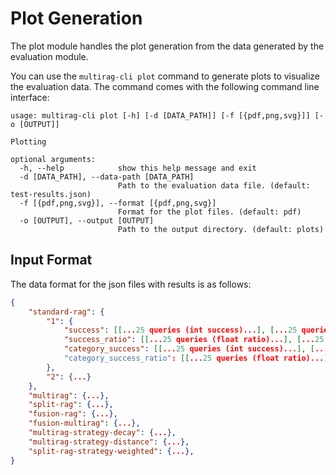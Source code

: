 # Plot Generation

The plot module handles the plot generation from the data generated by the evaluation module.

You can use the `multirag-cli plot` command to generate plots to visualize the evaluation data.
The command comes with the following command line interface:
```
usage: multirag-cli plot [-h] [-d [DATA_PATH]] [-f [{pdf,png,svg}]] [-o [OUTPUT]]

Plotting

optional arguments:
  -h, --help            show this help message and exit
  -d [DATA_PATH], --data-path [DATA_PATH]
                        Path to the evaluation data file. (default: test-results.json)
  -f [{pdf,png,svg}], --format [{pdf,png,svg}]
                        Format for the plot files. (default: pdf)
  -o [OUTPUT], --output [OUTPUT]
                        Path to the output directory. (default: plots)
```


## Input Format
The data format for the json files with results is as follows:
```JSON
{
    "standard-rag": {
        "1": {
            "success": [[...25 queries (int success)...], [...25 queries...], ...1-32 doc fetches],
            "success_ratio": [[...25 queries (float ratio)...], [...25 queries...], ...1-32 doc fetches],
            "category_success": [[...25 queries (int success)...], [...25 queries...], ...1-32 doc fetches]
            "category_success_ratio": [[...25 queries (float ratio)...], [...25 queries...], ...1-32 doc fetches]
        },
        "2": {...}
    },
    "multirag": {...},
    "split-rag": {...},
    "fusion-rag": {...},
    "fusion-multirag": {...},
    "multirag-strategy-decay": {...},
    "multirag-strategy-distance": {...},
    "split-rag-strategy-weighted": {...},
}
```
